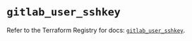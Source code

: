 # `gitlab_user_sshkey`

Refer to the Terraform Registry for docs: [`gitlab_user_sshkey`](https://registry.terraform.io/providers/gitlabhq/gitlab/18.4.0/docs/resources/user_sshkey).
